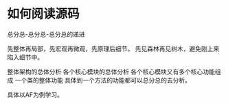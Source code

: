 #  如何阅读源码

总分总-总分总-总分总的递进

先整体再局部，先宏观再微观，先原理后细节。
先见森林再见树木，避免刚上来陷入细节中。

整体架构的总体分析
各个核心模块的总体分析
各个核心模块又有多个核心功能组成
一个类的整体功能
具体到一个方法的功能都可以总分总的去分析。

具体以AF为例学习。

